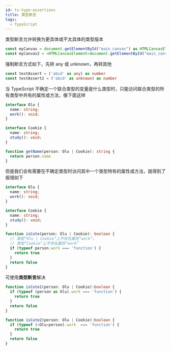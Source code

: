 ```yaml
---
id: ts-type-assertions
title: 类型断言
tags:
  - TypeScript
---
```


类型断言允许转换为更具体或不太具体的类型版本

```ts
const myCanvas = document.getElementById("main_canvas") as HTMLCanvasElement;
const myCanvas2 = <HTMLCanvasElement>document.getElementById("main_canvas");
```

强制断言方式如下，先转 any 或 unknown，再转其他

```ts
const testAssert = ('abcd' as any) as number
const testAssert2 = ('abcd' as unknown) as number
```

当 TypeScript 不确定一个联合类型的变量是什么类型时，只能访问联合类型的所有类型中共有的属性或方法，像下面这样

```ts
interface Olu {
  name: string;
  work(): void;
}

interface Cookie {
  name: string;
  study(): void;
}

function getName(person: Olu | Cookie): string {
  return person.name
}
```

但是我们会有需要在不确定类型时访问其中一个类型特有的属性或方法，就得到了报错如下

```ts
interface Olu {
  name: string;
  work(): void;
}

interface Cookie {
  name: string;
  study(): void;
}

function isCute(person: Olu | Cookie): boolean {
  // 类型“Olu | Cookie”上不存在属性“work”。
  // 类型“Cookie”上不存在属性“work”
  if (typeof person.work === 'function') {
    return true
  }
  return false
}
```

可使用**类型断言**解决

```ts
function isCute1(person: Olu | Cookie):boolean {
  if (typeof (person as Olu).work === 'function') {
    return true
  }
  return false
}

function isCute2(person: Olu | Cookie):boolean {
  if (typeof (<Olu>person).work  === 'function') {
    return true
  }
  return false
}
```
